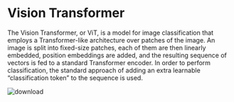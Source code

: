 # Vision Transformer

The Vision Transformer, or ViT, is a model for image classification that employs a Transformer-like architecture over patches of the image. An image is split into fixed-size patches, each of them are then linearly embedded, position embeddings are added, and the resulting sequence of vectors is fed to a standard Transformer encoder. In order to perform classification, the standard approach of adding an extra learnable “classification token” to the sequence is used.

![download](https://user-images.githubusercontent.com/88665786/221298818-ea06b9b4-d2c9-4633-b56f-35abb1c448ef.png)
